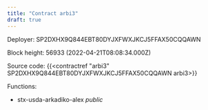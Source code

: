 ```yaml
---
title: "Contract arbi3"
draft: true
---
```

Deployer: SP2DXHX9Q844EBT80DYJXFWXJKCJ5FFAX50CQQAWN


 



Block height: 56933 (2022-04-21T08:08:34.000Z)

Source code: {{<contractref "arbi3" SP2DXHX9Q844EBT80DYJXFWXJKCJ5FFAX50CQQAWN arbi3>}}

Functions:

* stx-usda-arkadiko-alex _public_
